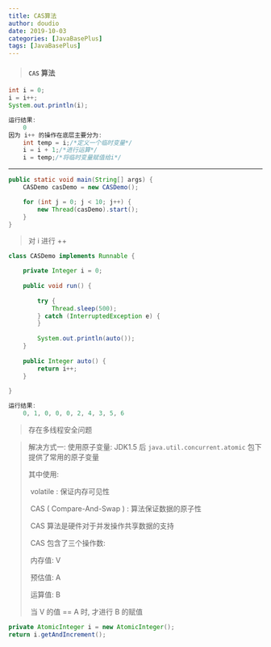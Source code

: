 ```yaml
---
title: CAS算法
author: doudio
date: 2019-10-03
categories: [JavaBasePlus]
tags: [JavaBasePlus]
---
```


> #### `CAS` 算法

```java
int i = 0;
i = i++;
System.out.println(i);
```

```java
运行结果:
	0 
因为 i++ 的操作在底层主要分为:
	int temp = i;/*定义一个临时变量*/
	i = i + 1;/*进行运算*/
	i = temp;/*将临时变量赋值给i*/
```

---

```java
public static void main(String[] args) {
    CASDemo casDemo = new CASDemo();

    for (int j = 0; j < 10; j++) {
        new Thread(casDemo).start();
    }
}
```

> 对 i 进行 ++

```java
class CASDemo implements Runnable {

	private Integer i = 0;
	
	public void run() {
		
		try {
			Thread.sleep(500);
		} catch (InterruptedException e) {
		}
		
		System.out.println(auto());
	}
	
	public Integer auto() {
		return i++;
	}
	
}
```

```java
运行结果:
	0, 1, 0, 0, 0, 2, 4, 3, 5, 6
```

> 存在多线程安全问题

>  解决方式一: 使用原子变量: JDK1.5 后 `java.util.concurrent.atomic` 包下提供了常用的原子变量
>
> 其中使用:
>
> ​	volatile : 保证内存可见性
>
> ​	CAS ( Compare-And-Swap ) : 算法保证数据的原子性
>
> ​		CAS 算法是硬件对于并发操作共享数据的支持
>
> ​		CAS 包含了三个操作数:
>
> ​			内存值: V
>
> ​			预估值: A
>
> ​			运算值: B
>
> ​			当 V 的值 == A 时, 才进行 B 的赋值

```java
private AtomicInteger i = new AtomicInteger();
return i.getAndIncrement();
```

